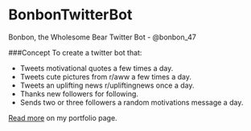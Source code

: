 # BonbonTwitterBot
Bonbon, the Wholesome Bear Twitter Bot - @bonbon_47

###Concept
To create a twitter bot that:

- Tweets motivational quotes a few times a day.
- Tweets cute pictures from r/aww a few times a day.
- Tweets an uplifting news r/upliftingnews once a day.
- Thanks new followers for following.
- Sends two or three followers a random motivations message a day.

[Read more](https://eseite47.github.io/portfolio/bonbon.html) on my portfolio page.
